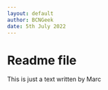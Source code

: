 ```yaml
---
layout: default
author: BCNGeek
date: 5th July 2022
---
```


# Readme file

This is just a text written by Marc


